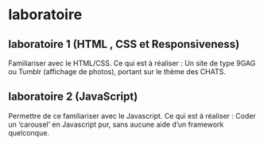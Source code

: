 # laboratoire

## laboratoire 1 (HTML , CSS et Responsiveness)
Familiariser avec le HTML/CSS.
Ce qui est à réaliser : Un site de type 9GAG ou Tumblr (affichage de photos), portant sur le thème des CHATS.

## laboratoire 2 (JavaScript)
Permettre de ce familiariser avec le Javascript.
Ce qui est à réaliser : Coder un ‘carousel’ en Javascript pur, sans aucune aide d’un framework quelconque.

